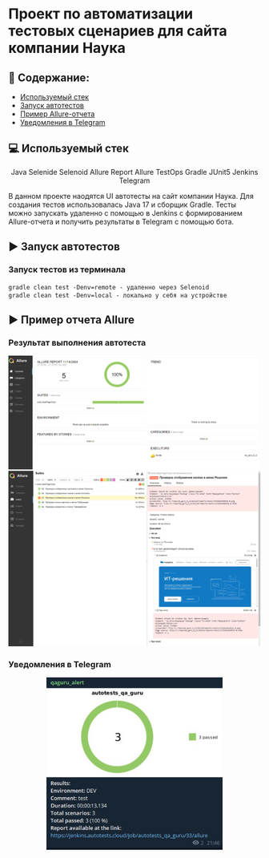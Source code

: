# Проект по автоматизации тестовых сценариев для сайта компании Наука
## :scroll: Содержание:

- [Используемый стек](#computer-используемый-стек)
- [Запуск автотестов](#arrow_forward-запуск-автотестов)
- [Пример Allure-отчета](#arrow_forward-пример-отчета-allure)
- [Уведомления в Telegram](#Уведомления-в-Telegram)


## :computer: Используемый стек

<p align="center"> 
Java
Selenide
Selenoid
Allure Report
Allure TestOps
Gradle
JUnit5
Jenkins
Telegram

</p>

В данном проекте наодятся UI автотесты на сайт компании Наука. Для создания тестов использовалась Java 17 и сборщик Gradle.
Тесты можно запускать удаленно с помощью в Jenkins с формированием Allure-отчета и получить результаты в Telegram с помощью бота.


## :arrow_forward: Запуск автотестов

### Запуск тестов из терминала
```
gradle clean test -Denv=remote - удаленно через Selenoid
gradle clean test -Denv=local - локально у себя на устройстве
```

## :arrow_forward: Пример отчета Allure

### Результат выполнения автотеста

<p align="center">
<img title="Test Results in Alure TestOps" src="images/allure1.png">
<img title="Test Results in Alure TestOps" src="images/allure2.png">
</p>


### Уведомления в Telegram


<p align="center">
<img width="70%" title="Telegram Notifications" src="images/bot.png">
</p>


